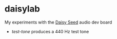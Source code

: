 # daisylab
My experiments with the [Daisy Seed](https://github.com/electro-smith) audio dev board

* *test-tone* produces a 440 Hz test tone  
